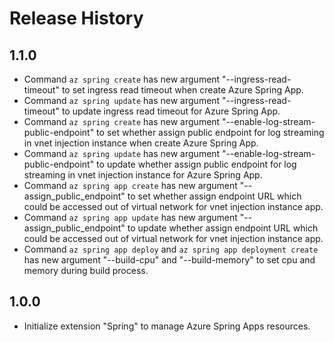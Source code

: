 Release History
===============
1.1.0
---
* Command `az spring create` has new argument "--ingress-read-timeout" to set ingress read timeout when create Azure Spring App.
* Command `az spring update` has new argument "--ingress-read-timeout" to update ingress read timeout for Azure Spring App.
* Command `az spring create` has new argument "--enable-log-stream-public-endpoint" to set whether assign public endpoint for log streaming in vnet injection instance when create Azure Spring App.
* Command `az spring update` has new argument "--enable-log-stream-public-endpoint" to update whether assign public endpoint for log streaming in vnet injection instance for Azure Spring App.
* Command `az spring app create` has new argument "--assign_public_endpoint" to set whether assign endpoint URL which could be accessed out of virtual network for vnet injection instance app.
* Command `az spring app update` has new argument "--assign_public_endpoint" to update whether assign endpoint URL which could be accessed out of virtual network for vnet injection instance app.
* Command `az spring app deploy` and `az spring app deployment create` has new argument "--build-cpu" and "--build-memory" to set cpu and memory during build process.

1.0.0
---
* Initialize extension "Spring" to manage Azure Spring Apps resources.